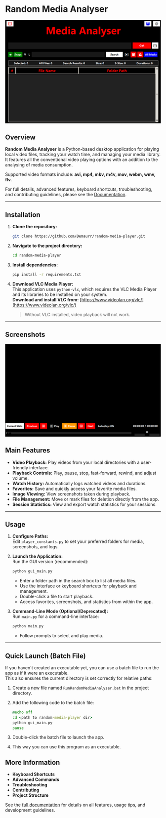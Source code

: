 # Random Media Analyser

![Main Screen Page](Screenshots/Current_Gui_Main_Screen.png)

## Overview

**Random Media Analyser** is a Python-based desktop application for playing local video files, tracking your watch time, and managing your media library. It features all the conventional video playing options with an addition to the analysing of media consumption.

Supported video formats include: **avi, mp4, mkv, m4v, mov, webm, wmv, flv**.

For full details, advanced features, keyboard shortcuts, troubleshooting, and contributing guidelines, please see the [Documentation](Documentations/documentation.md).

---

## Installation

1. **Clone the repository:**
    ```bash
    git clone https://github.com/Demaurr/random-media-player.git
    ```

2. **Navigate to the project directory:**
    ```bash
    cd random-media-player
    ```

3. **Install dependencies:**
    ```bash
    pip install -r requirements.txt
    ```

4. **Download VLC Media Player:**  
   This application uses `python-vlc`, which requires the VLC Media Player and its libraries to be installed on your system.  
   **Download and install VLC from:** [https://www.videolan.org/vlc/](https://www.videolan.org/vlc/)  
   > Without VLC installed, video playback will not work.
---
## Screenshots
![Media Player](Screenshots/Current_Main_Screen.png)

## Main Features

- **Video Playback:** Play videos from your local directories with a user-friendly interface.
- **Playback Controls:** Play, pause, stop, fast-forward, rewind, and adjust volume.
- **Watch History:** Automatically logs watched videos and durations.
- **Favorites:** Save and quickly access your favorite media files.
- **Image Viewing:** View screenshots taken during playback.
- **File Management:** Move or mark files for deletion directly from the app.
- **Session Statistics:** View and export watch statistics for your sessions.

---

## Usage

1. **Configure Paths:**  
   Edit `player_constants.py` to set your preferred folders for media, screenshots, and logs.

2. **Launch the Application:**  
   Run the GUI version (recommended):
   ```bash
   python gui_main.py
   ```
   - Enter a folder path in the search box to list all media files.
   - Use the interface or keyboard shortcuts for playback and management.
   - Double-click a file to start playback.
   - Access favorites, screenshots, and statistics from within the app.

3. **Command-Line Mode (Optional/Deprecated):**  
   Run `main.py` for a command-line interface:
   ```bash
   python main.py
   ```
   - Follow prompts to select and play media.

---

## Quick Launch (Batch File)

If you haven't created an executable yet, you can use a batch file to run the app as if it were an executable.  
This also ensures the current directory is set correctly for relative paths:

1. Create a new file named `RunRandomMediaAnalyser.bat` in the project directory.
2. Add the following code to the batch file:

    ```bat
    @echo off
    cd <path to random-media-player dir>
    python gui_main.py
    pause
    ```

3. Double-click the batch file to launch the app.
4. This way you can use this program as an executable.

## More Information

- **Keyboard Shortcuts**
- **Advanced Commands**
- **Troubleshooting**
- **Contributing**
- **Project Structure**

See the [full documentation](Documentations/documentation.md) for details on all features, usage tips, and development guidelines.
